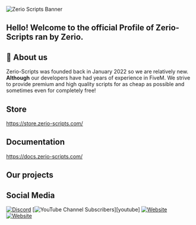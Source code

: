 ![Zerio Scripts Banner](https://user-images.githubusercontent.com/54480523/178153052-8e4b550c-9b2b-4d3d-9f44-083fe9cf6552.jpg)

## Hello! Welcome to the official Profile of Zerio-Scripts ran by Zerio.

## 🤔 About us
Zerio-Scripts was founded back in January 2022 so we are relatively new.
**Although** our developers have had years of experience in FiveM.
We strive to provide premium and high quality scripts for as cheap 
as possible and sometimes even for completely free!

## Store
https://store.zerio-scripts.com/

## Documentation
https://docs.zerio-scripts.com/

## Our projects


## Social Media
[![Discord](https://img.shields.io/discord/931629164656734238?style=for-the-badge&label=Discord%20Server)](http://discord.zerio-scripts.com)
[![YouTube Channel Subscribers](https://img.shields.io/youtube/channel/subscribers/UCPXxRNLLgvNpjvGHHMMYxmQ?logo=youtube&logoColor=red&style=for-the-badge)][youtube]
[![Website](https://img.shields.io/website?label=zerio-scripts.com&url=https%3A%2F%2Fzerio-scripts.com&style=for-the-badge)](https://zerio-scripts.com)
[![Website](https://img.shields.io/website?label=store.zerio-scripts.com&style=for-the-badge&url=https%3A%2F%2Fstore.zerio-scripts.com)](https://store.zerio-scripts.com)

